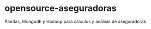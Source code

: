 opensource-aseguradoras
=======================

Pandas, Mongodb y Hadoop para cálculos y análisis de aseguradoras
